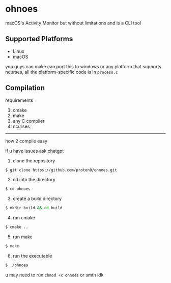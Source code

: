 # ohnoes

macOS's Activity Monitor but without limitations and is a CLI tool

## Supported Platforms

- Linux
- macOS

you guys can make can port this to windows or any platform that supports ncurses, all the platform-specific code is in
`process.c`

## Compilation
requirements

1. cmake
2. make
3. any C compiler
4. ncurses
--------
how 2 compile easy

if u have issues ask chatgpt


1. clone the repository
```bash
$ git clone https://github.com/proton0/ohnoes.git
```

2. cd into the directory
```bash
$ cd ohnoes
```

3. create a build directory
```bash
$ mkdir build && cd build
```

4. run cmake
```bash
$ cmake ..
```

5. run make
```bash
$ make
```

6. run the executable
```bash
$ ./ohnoes
```
u may need to run `chmod +x ohnoes` or smth idk
